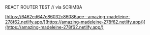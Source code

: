 REACT ROUTER TEST // via SCRIMBA

[https://6462ed647e86032c86086aee--amazing-madeleine-278f62.netlify.app/](https://amazing-madeleine-278f62.netlify.app/)](https://amazing-madeleine-278f62.netlify.app/)
